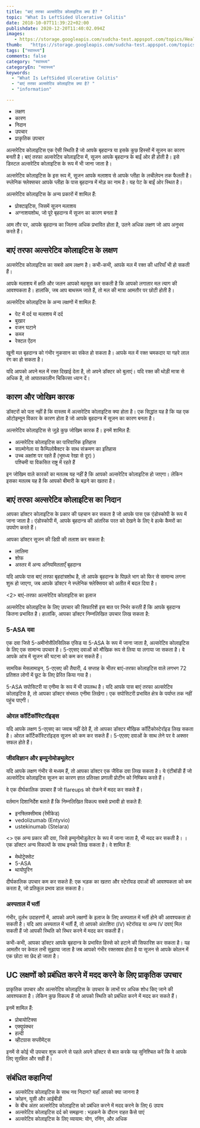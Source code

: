 ```yaml
---
title: "बाएं तरफा अल्सरेटिव कोलाइटिस क्या है? "
topic: "What Is LeftSided Ulcerative Colitis"
date: 2018-10-07T11:39:22+02:00
publishdate: 2020-12-20T11:40:02.094Z
images: 
   - https://storage.googleapis.com/sudcha-test.appspot.com/topics/Health/default-selection/3.jpg
thumb:   "https://storage.googleapis.com/sudcha-test.appspot.com/topics/Health/default-selection/thumb/3.jpg"
tags: ["स्वास्थ्य"]
comments: false
category: "स्वास्थ्य"
categoryEn: "स्वास्थ्य"
keywords: 
  - "What Is LeftSided Ulcerative Colitis"
  - "बाएं तरफा अल्सरेटिव कोलाइटिस क्या है? "
  - "information"

---
```

<ul> <li> लक्षण </li> <li> कारण </li> <li> निदान </li> <li> उपचार </li> <li> प्राकृतिक उपचार </li> </ul> <p > अल्सरेटिव कोलाइटिस एक ऐसी स्थिति है जो आपके बृहदान्त्र या इसके कुछ हिस्सों में सूजन का कारण बनती है। बाएं तरफा अल्सरेटिव कोलाइटिस में, सूजन आपके बृहदान्त्र के बाईं ओर ही होती है। इसे डिस्टल अल्सरेटिव कोलाइटिस के रूप में भी जाना जाता है। </p> <p> अल्सरेटिव कोलाइटिस के इस रूप में, सूजन आपके मलाशय से आपके प्लीहा के लचीलेपन तक फैलती है। स्प्लेनिक फ्लेक्सचर आपके प्लीहा के पास बृहदान्त्र में मोड़ का नाम है। यह पेट के बाईं ओर स्थित है। </p> <p> अल्सरेटिव कोलाइटिस के अन्य प्रकारों में शामिल हैं: </p> <ul> <li> प्रोक्टाइटिस, जिसमें सूजन मलाशय </li> <li तक सीमित है > अग्नाशयशोथ, जो पूरे बृहदान्त्र में सूजन का कारण बनता है </li> </ul> <p> आम तौर पर, आपके बृहदान्त्र का जितना अधिक प्रभावित होता है, उतने अधिक लक्षण जो आप अनुभव करते हैं। </p> <h2> बाएं तरफा अल्सरेटिव कोलाइटिस के लक्षण </h2> <p> अल्सरेटिव कोलाइटिस का सबसे आम लक्षण है। कभी-कभी, आपके मल में रक्त की धारियाँ भी हो सकती हैं। </p> <p> आपके मलाशय में क्षति और जलन आपको महसूस कर सकती है कि आपको लगातार मल त्याग की आवश्यकता है। हालांकि, जब आप बाथरूम जाते हैं, तो मल की मात्रा आमतौर पर छोटी होती है। </p> <p> अल्सरेटिव कोलाइटिस के अन्य लक्षणों में शामिल हैं: </p> <ul> <li> पेट में दर्द या मलाशय में दर्द </li> <li> बुखार </li> <li> वजन घटाने </li> <li> कब्ज </li> <li> रेक्टल ऐंठन </li> </ul> <p> खूनी मल बृहदान्त्र को गंभीर नुकसान का संकेत हो सकता है। आपके मल में रक्त चमकदार या गहरे लाल रंग का हो सकता है। </p> <p> यदि आपको अपने मल में रक्त दिखाई देता है, तो अपने डॉक्टर को बुलाएं। यदि रक्त की थोड़ी मात्रा से अधिक है, तो आपातकालीन चिकित्सा ध्यान दें। </p> <h2> कारण और जोखिम कारक </h2> <p> डॉक्टरों को पता नहीं है कि वास्तव में अल्सरेटिव कोलाइटिस क्या होता है। एक सिद्धांत यह है कि यह एक ऑटोइम्यून विकार के कारण होता है जो आपके बृहदान्त्र में सूजन का कारण बनता है। </p> <p> अल्सरेटिव कोलाइटिस से जुड़े कुछ जोखिम कारक हैं। इनमें शामिल हैं: </p> <ul> <li> अल्सरेटिव कोलाइटिस का पारिवारिक इतिहास </li> <li> साल्मोनेला या कैम्पिलोबैक्टर के साथ संक्रमण का इतिहास </li> <li> उच्च अक्षांश पर रहते हैं (भूमध्य रेखा से दूर) ) </li> </li> पश्चिमी या विकसित राष्ट्र में रहते हैं </li> </ul> <p> इन जोखिम वाले कारकों का मतलब यह नहीं है कि आपको अल्सरेटिव कोलाइटिस हो जाएगा। लेकिन इसका मतलब यह है कि आपको बीमारी के बढ़ने का खतरा है। </p> <h2> बाएं तरफा अल्सरेटिव कोलाइटिस का निदान </h2> <p> आपका डॉक्टर कोलाइटिस के प्रकार की पहचान कर सकता है जो आपके पास एक एंडोस्कोपी के रूप में जाना जाता है। एंडोस्कोपी में, आपके बृहदान्त्र की आंतरिक परत को देखने के लिए वे हल्के कैमरों का उपयोग करते हैं। </p> <p> आपका डॉक्टर सूजन की डिग्री की तलाश कर सकता है: </p> <ul> <li> लालिमा </li> <li> शोफ </li> <li> अस्तर में अन्य अनियमितताएँ बृहदान्त्र </li> </ul> <p> यदि आपके पास बाएं तरफा बृहदांत्रशोथ है, तो आपके बृहदान्त्र के पिछले भाग को फिर से सामान्य लगना शुरू हो जाएगा, जब आपके डॉक्टर ने स्प्लेनिक फ्लेक्सियर को अतीत में बदल दिया है। </p> <2> बाएं-तरफा अल्सरेटिव कोलाइटिस का इलाज </h2> <p> अल्सरेटिव कोलाइटिस के लिए उपचार की सिफारिशें इस बात पर निर्भर करती हैं कि आपके बृहदान्त्र कितना प्रभावित है। हालांकि, आपका डॉक्टर निम्नलिखित उपचार लिख सकता है: </p> <h3> 5-ASA दवा </h3> <p> एक दवा जिसे 5-अमीनोसैलिसिलिक एसिड या 5-ASA के रूप में जाना जाता है, अल्सरेटिव कोलाइटिस के लिए एक सामान्य उपचार है। 5-एएसए दवाओं को मौखिक रूप से लिया या लगाया जा सकता है। वे आपके आंत्र में सूजन की घटना को कम कर सकते हैं। </p> <p> सामयिक मेसलामाइन, 5-एएसए की तैयारी, 4 सप्ताह के भीतर बाएं-तरफा कोलाइटिस वाले लगभग 72 प्रतिशत लोगों में छूट के लिए प्रेरित किया गया है। </p> <p> 5-ASA सपोसिटरी या एनीमा के रूप में भी उपलब्ध है। यदि आपके पास बाएं तरफा अल्सरेटिव कोलाइटिस है, तो आपका डॉक्टर संभवतः एनीमा लिखेगा। एक सपोसिटरी प्रभावित क्षेत्र के पर्याप्त तक नहीं पहुंच पाएगी। </p> <h3> ओरल कॉर्टिकॉस्टिरॉइड्स </h3> <p> यदि आपके लक्षण 5-एएसए का जवाब नहीं देते हैं, तो आपका डॉक्टर मौखिक कॉर्टिकोस्टेरॉइड लिख सकता है। ओरल कॉर्टिकॉस्टिरॉइड्स सूजन को कम कर सकते हैं। 5-एएसए दवाओं के साथ लेने पर वे अक्सर सफल होते हैं। </p> <h3> जीवविज्ञान और इम्युनोमोड्यूलेटर </h3> <p> यदि आपके लक्षण गंभीर से मध्यम हैं, तो आपका डॉक्टर एक जैविक दवा लिख ​​सकता है। ये एंटीबॉडी हैं जो अल्सरेटिव कोलाइटिस सूजन का कारण ज्ञात प्रतिरक्षा प्रणाली प्रोटीन को निष्क्रिय करते हैं। </p> <p> वे एक दीर्घकालिक उपचार हैं जो flareups को रोकने में मदद कर सकते हैं। </p> <p> वर्तमान दिशानिर्देश बताते हैं कि निम्नलिखित विकल्प सबसे प्रभावी हो सकते हैं: </p> <ul> <li > इनफ्लिक्सीमाब (रेमीकेड) </li> <li> vedolizumab (Entyvio) </li> <li> ustekinumab (Stelara) </li> </ul> <> एक अन्य प्रकार की दवा, जिसे इम्युनोमोडुलेटर के रूप में जाना जाता है, भी मदद कर सकती है। । एक डॉक्टर अन्य विकल्पों के साथ इनको लिख सकता है। वे शामिल हैं: </p> <ul> <li> मेथोट्रेक्सेट </li> <li> 5-ASA </li> <li> थायोपुरिन </li> </ul> <p> दीर्घकालिक उपचार कम कर सकते हैं: एक भड़क का खतरा और स्टेरॉयड दवाओं की आवश्यकता को कम करता है, जो प्रतिकूल प्रभाव डाल सकता है। </p> <h3> अस्पताल में भर्ती </h3> <p> गंभीर, दुर्लभ उदाहरणों में, आपको अपने लक्षणों के इलाज के लिए अस्पताल में भर्ती होने की आवश्यकता हो सकती है। यदि आप अस्पताल में भर्ती हैं, तो आपको अंतःशिरा (IV) स्टेरॉयड या अन्य IV दवाएं मिल सकती हैं जो आपकी स्थिति को स्थिर करने में मदद कर सकती हैं। </p> <p> कभी-कभी, आपका डॉक्टर आपके बृहदान्त्र के प्रभावित हिस्से को हटाने की सिफारिश कर सकता है। यह आमतौर पर केवल तभी सुझाया जाता है जब आपको गंभीर रक्तस्राव होता है या सूजन से आपके कोलन में एक छोटा सा छेद हो जाता है। </p> <h2> UC लक्षणों को प्रबंधित करने में मदद करने के लिए प्राकृतिक उपचार </h2> <p> प्राकृतिक उपचार और अल्सरेटिव कोलाइटिस के उपचार के लाभों पर अधिक शोध किए जाने की आवश्यकता है। लेकिन कुछ विकल्प हैं जो आपको स्थिति को प्रबंधित करने में मदद कर सकते हैं। </p> <p> इनमें शामिल हैं: </p> <ul> <li> प्रोबायोटिक्स </li> <li> एक्यूपंक्चर </li> <li> हल्दी </li> <li> व्हीटग्रास सप्लीमेंट्स </li> </ul> <p> इनमें से कोई भी उपचार शुरू करने से पहले अपने डॉक्टर से बात करके यह सुनिश्चित करें कि वे आपके लिए सुरक्षित और सही हैं। </p> <h2> संबंधित कहानियां </h2> <ul> <li> अल्सरेटिव कोलाइटिस के साथ नव निदान? यहाँ आपको क्या जानना है </li> <li> क्रोहन, यूसी और आईबीडी </li> <li> के बीच अंतर अल्सरेटिव कोलाइटिस को प्रबंधित करने में मदद करने के लिए 6 उपाय </li> </li> <li> अल्सरेटिव कोलाइटिस दर्द को समझना : भड़कने के दौरान राहत कैसे पाएं </li> <li> अल्सरेटिव कोलाइटिस के लिए व्यायाम: योग, रनिंग, और अधिक </li> </ul> 